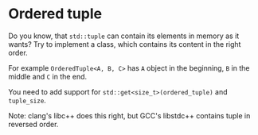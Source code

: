 # Ordered tuple

Do you know, that `std::tuple` can contain its elements in memory as it wants?
Try to implement a class, which contains its content in the right order.

For example `OrderedTuple<A, B, C>` has `A` object in the beginning, `B` in the middle and `C` in the end.

You need to add support for `std::get<size_t>(ordered_tuple)` and `tuple_size`.

Note: clang's libc++ does this right, but GCC's libstdc++ contains tuple in reversed order.
